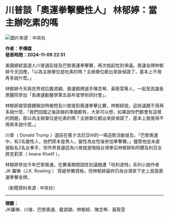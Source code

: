 # 川普談「奧運拳擊變性人」 林郁婷：當主辦吃素的嗎

![圖片來源：中央社](https://cdn.taronews.tw/files/2018/02/header_logo-5a9575f4b2d33.png)

**作者：芋傳媒**  
**發表時間：2024-11-09 22:51**

美國總統當選人川普選前提及巴黎奧運拳擊賽，再次挑起性別爭議。奧運金牌林郁婷今天回應，「以為主辦單位是吃素的嗎？主辦單位都出來掛保證了，基本上不用再多說什麼。」

林郁婷今天與世界球后戴資穎、奧運銅牌選手陳念琴、黃筱雯等人，一起至高雄長庚醫院參加「長庚運動醫學第五屆年度學術研討會」。

林郁婷接受媒體聯訪時被問及川普提到奧運拳擊比賽，林郁婷說，這些議題不用再多說什麼，「我們回國之後該做的準備都有，大家可以想，如果說你們都會有這樣的問題，那以為主辦單位是吃素的嗎？主辦單位都出來掛保證了，基本上我覺得不用再多說什麼。」

川普（ Donald Trump ）選前在賓夕法尼亞州的一場造勢活動提及，「巴黎奧運中，有2名變性人，他們原本是男人，變性為女性後參加拳擊賽。」儘管他並未直接點名2名女拳手，但外界普遍認為川普就是暗指台灣拳后林郁婷和阿爾及利亞女將克莉芙（ Imane Khelif ）。

林郁婷參加今年巴黎奧運，在賽事期間因性別議題遭「哈利波特」系列小說作者 JK 羅琳（J.K. Rowling ） 質疑參賽資格，但林郁婷最終仍為台灣拿下史上首面奧運拳擊金牌。

（新聞資料來源 : 中央社）

---

**標籤：**  
JK羅琳、川普、巴黎奧運、戴資穎、林郁婷、陳念琴、黃筱雯